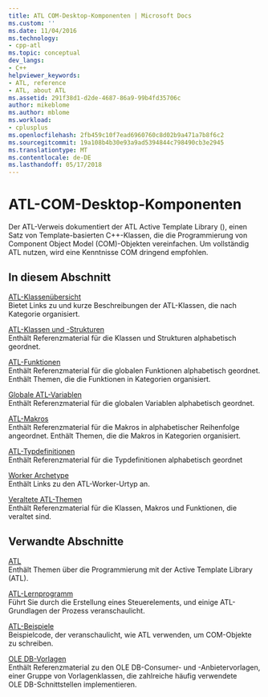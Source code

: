 ```yaml
---
title: ATL COM-Desktop-Komponenten | Microsoft Docs
ms.custom: ''
ms.date: 11/04/2016
ms.technology:
- cpp-atl
ms.topic: conceptual
dev_langs:
- C++
helpviewer_keywords:
- ATL, reference
- ATL, about ATL
ms.assetid: 291f38d1-d2de-4687-86a9-99b4fd35706c
author: mikeblome
ms.author: mblome
ms.workload:
- cplusplus
ms.openlocfilehash: 2fb459c10f7ead6960760c8d02b9a471a7b8f6c2
ms.sourcegitcommit: 19a108b4b30e93a9ad5394844c798490cb3e2945
ms.translationtype: MT
ms.contentlocale: de-DE
ms.lasthandoff: 05/17/2018
---
```

# <a name="atl-com-desktop-components"></a>ATL-COM-Desktop-Komponenten
Der ATL-Verweis dokumentiert der ATL Active Template Library (), einen Satz von Template-basierten C++-Klassen, die die Programmierung von Component Object Model (COM)-Objekten vereinfachen. Um vollständig ATL nutzen, wird eine Kenntnisse COM dringend empfohlen.  
  
## <a name="in-this-section"></a>In diesem Abschnitt  
 [ATL-Klassenübersicht](../atl/atl-class-overview.md)  
 Bietet Links zu und kurze Beschreibungen der ATL-Klassen, die nach Kategorie organisiert.  
  
 [ATL-Klassen und -Strukturen](../atl/reference/atl-classes.md)  
 Enthält Referenzmaterial für die Klassen und Strukturen alphabetisch geordnet.  
  
 [ATL-Funktionen](../atl/reference/atl-functions.md)  
 Enthält Referenzmaterial für die globalen Funktionen alphabetisch geordnet. Enthält Themen, die die Funktionen in Kategorien organisiert.  
  
 [Globale ATL-Variablen](../atl/reference/atl-global-variables.md)  
 Enthält Referenzmaterial für die globalen Variablen alphabetisch geordnet.  
  
 [ATL-Makros](../atl/reference/atl-macros.md)  
 Enthält Referenzmaterial für die Makros in alphabetischer Reihenfolge angeordnet. Enthält Themen, die die Makros in Kategorien organisiert.  
  
 [ATL-Typdefinitionen](../atl/reference/atl-typedefs.md)  
 Enthält Referenzmaterial für die Typdefinitionen alphabetisch geordnet  
  
 [Worker Archetype](../atl/reference/worker-archetype.md)  
 Enthält Links zu den ATL-Worker-Urtyp an.  
  
 [Veraltete ATL-Themen](http://msdn.microsoft.com/en-us/7af0223d-148e-4a4c-bf9c-3e916a3b67ec)  
 Enthält Referenzmaterial für die Klassen, Makros und Funktionen, die veraltet sind.  
  
## <a name="related-sections"></a>Verwandte Abschnitte  
 [ATL](../atl/active-template-library-atl-concepts.md)  
 Enthält Themen über die Programmierung mit der Active Template Library (ATL).  
  
 [ATL-Lernprogramm](../atl/active-template-library-atl-tutorial.md)  
 Führt Sie durch die Erstellung eines Steuerelements, und einige ATL-Grundlagen der Prozess veranschaulicht.  
  
 [ATL-Beispiele](../visual-cpp-samples.md)  
 Beispielcode, der veranschaulicht, wie ATL verwenden, um COM-Objekte zu schreiben.  
  
 [OLE DB-Vorlagen](../data/oledb/ole-db-templates.md)  
 Enthält Referenzmaterial zu den OLE DB-Consumer- und -Anbietervorlagen, einer Gruppe von Vorlagenklassen, die zahlreiche häufig verwendete OLE DB-Schnittstellen implementieren.  

